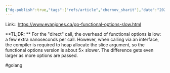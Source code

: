 ```yaml
---
{"dg-publish":true,"tags":["refs/article","chernov_sharit"],"date":"2022-05-28T21:46:57+03:00","modified_at":"2022-05-28T21:47:36+03:00","published_at":"2022-05-29T19:05:00+03:00","title":"Functional options are slow","permalink":"/refs/202205280946/","dgHomeLink":false,"dgPassFrontmatter":true}
---
```



Link:: https://www.evanjones.ca/go-functional-options-slow.html

**TL;DR: ** For the "direct" call, the overhead of functional options is low: a few extra nanoseconds per call. However, when calling via an interface, the compiler is required to heap allocate the slice argument, so the functional options version is about 5× slower. The difference gets even larger as more options are passed.

#golang 
